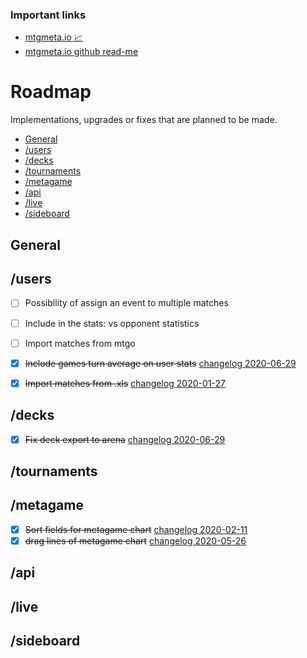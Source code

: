 ### Important links

* [mtgmeta.io :chart_with_upwards_trend:](https://mtgmeta.io)
* [mtgmeta.io github read-me](https://github.com/mtgmetaio/Read-me-first)

# Roadmap

Implementations, upgrades or fixes that are planned to be made.

- [General](#general)
- [/users](#/users)
- [/decks](#/decks)
- [/tournaments](#/tournaments)
- [/metagame](#/metagame)
- [/api](#/api)
- [/live](#/live)
- [/sideboard](#/sideboard)


## General


## /users
* [ ] Possibility of assign an event to multiple matches
* [ ] Include in the stats: vs opponent statistics
* [ ] Import matches from mtgo
* [x] ~~Include games turn average on user stats~~ [changelog 2020-06-29](https://github.com/mtgmetaio/changelog#2020-06-29)
* [x] ~~Import matches from .xls~~ [changelog 2020-01-27](https://github.com/mtgmetaio/changelog#2020-01-27)


## /decks
* [x] ~~Fix deck export to arena~~ [changelog 2020-06-29](https://github.com/mtgmetaio/changelog#2020-06-29)

## /tournaments

## /metagame
* [x] ~~Sort fields for metagame chart~~ [changelog 2020-02-11](https://github.com/mtgmetaio/changelog#2020-02-11)
* [x] ~~drag lines of metagame chart~~ [changelog 2020-05-26](https://github.com/mtgmetaio/changelog#2020-05-26)

## /api

## /live

## /sideboard

